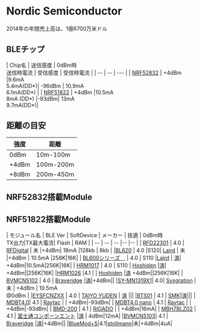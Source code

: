# Nordic Semiconductor

2014年の年間売上高は、1億6700万米ドル

## BLEチップ

| Chip名 | 送信感度 | 0dBm時<br>送信時電流 | 受信感度 | 受信時電流 |
| -- | -- | --- |
| [NRF52832](https://www.nordicsemi.com/Products/Bluetooth-Smart-Bluetooth-low-energy/nRF52832) | +4dBm |9.6mA<br>5.4mA(DD*)| -96dBm | 10.9mA<br>6.1mA(DD*) |
| [NRF51822](http://www.nordicsemi.com/eng/Products/Bluetooth-R-low-energy/nRF51822) | +4dBm |10.5mA<br>8mA (DD*) |-93dBm|  13mA<br>9.7mA(DD*)| 

## 距離の目安

| 強度 | 距離 |
| -- | -- |
| 0dBm | 10m-100m |
| +4dBm | 100m-200m |
| +8dBm | 200m-450m |

## NRF52832搭載Module


## NRF51822搭載Module


| モジュール名 | BLE Ver | SoftDevice | メーカー | 技適 | 0dBm時<br>TX出力|TX最大電流| Flash | RAM |
| -- | -- | -- |-- |-- |
| [RFD22301](http://www.rfdigital.com/product/rfd22301-rfduino-ble-smt/index.html) |  4.0 |  [RFDigital](http://www.rfdigital.com/) | 未 |+4dBm| 18mA |128kb | 8kb |
|[BL620](http://www.lairdtech.com/products/bl620) | 4.0 |S120| [Laird](http://www.lairdtech.com) | 未 |+4dBm | 10.5mA |256K|16K|
| [BL600シリーズ　](http://www.lairdtech.com/products/bl600-series) |  4.0 | S110 |[Laird](http://www.lairdtech.com) | [済](http://www.tele.soumu.go.jp/giteki/SearchServlet?pageID=jg01_01&PC=204&TC=N&PK=1&FN=150test&SN=%94%46%8F%D8&LN=28&R1=*****&R2=*****)| +4dBm|10.5mA|256K|16K|
| [HRM1017](http://www.hosiden.co.jp/news/product/hrm1017.html) | 4.0 | S110 | [Hoshiden](http://www.hosiden.co.jp/) |[済](http://www.tele.soumu.go.jp/giteki/SearchServlet?pageID=jg01_01&PC=007&TC=N&PK=1&FN=349ul&SN=%94%46%8F%D8&LN=16&R1=*****&R2=*****)| +4dBm||256K|16K|
|[HRM1026](http://www.hosiden.co.jp/news/product/hrm1026.html) |4.1 |  | [Hoshiden](http://www.fcl.fujitsu.com/) |[済](http://www.tele.soumu.go.jp/giteki/SearchServlet?pageID=jg01_01&PC=007&TC=N&PK=1&FN=372ul&SN=%94F%8F%D8&LN=11&R1=*****&R2=*****) +4dBm||256K|16K|
| [BVMCN5102](http://www.braveridge.com/Specification%20Documents/BVMCN5102-BK%20Spec%20sheet%20Ver101.pdf) | 4.0 | [Braveridge](http://www.braveridge.com/)  |[済](http://www.tele.soumu.go.jp/giteki/SearchServlet?pageID=jg01_01&PC=007&TC=N&PK=1&FN=370ul&SN=%94%46%8F%D8&LN=3&R1=*****&R2=*****)|+4dBm||
|[SY-MN1319X1](http://www.sysgration.com/webe/html/products/index2.aspx?num=236)| 4.0| [Sysgration](http://www.sysgration.com/) | 未 | +4dBm | 10.5mA<br>@0dBm |
|[EYSFCNZXX](https://www.yuden.co.jp/jp/solutions/ble/product/) |  4.0 | [TAIYO YUDEN](https://www.yuden.co.jp) | [済](http://www.tele.soumu.go.jp/giteki/SearchServlet?pageID=jg01_01&PC=001&TC=N&PK=1&FN=358tele&SN=%94%46%8F%D8&LN=91&R1=*****&R2=*****) |||
|[BTS01](http://www.smk.co.jp/products/series_outline/Bluetooth_Module/?sid=13288&seni=&youto=&karamu=hinban&sort=asc&no=10&tp=) |  4.1 | [SMK](http://www.smk.co.jp/)|[済](http://www.tele.soumu.go.jp/giteki/SearchServlet?pageID=jg01_01&PC=007&TC=N&PK=1&FN=365ul&SN=%94%46%8F%D8&LN=9&R1=*****&R2=*****)|||
| [MDBT4.0](http://www.raytac.com/products.php)|  4.1 | [Raytac](http://www.raytac.com/) | | +4dBm|-93dBm|
| [MDBT4.0 nano](http://www.raytac.com/products.php) |  4.1 | [Raytac](http://www.raytac.com/) | | +4dBm|-93dBm|
| [BMD-200](https://www.rigado.com/product/bmd-200) |  4.1 | [RIGADO](http://www.rigado.com/) | | +4dBm|16mA|
| [MBH7BLZ02](http://www.fcl.fujitsu.com/downloads/services/wireless-modules/mbh7blz01.pdf) |  4.1 | [富士通コンポーンエント](http://www.fcl.fujitsu.com/) |[済](http://www.tele.soumu.go.jp/giteki/SearchServlet?pageID=jg01_01&PC=007&TC=N&PK=1&FN=363ul&SN=%94F%8F%D8&LN=7&R1=*****&R2=*****) | 4dBm|12mA|
|[BVMCN5103](http://www.braveridge.com/Specification%20Documents/BVMCN5103-BK%20Spec%20sheet%20Ver1.0J.pdf)| 4.1 | [Braveridge](http://www.braveridge.com/) |[済](http://www.tele.soumu.go.jp/giteki/SearchServlet?pageID=jg01_01&PC=007&TC=N&PK=1&FN=370ul&SN=%94%46%8F%D8&LN=3&R1=*****&R2=*****)|+4dBm||
|[BlueMod+S](http://www.stollmann.de/en/modules/bluetooth-modules-21-and-40/bluemod-s.html)|4.1|[stollmann](http://www.stollmann.de/en/modules/bluetooth-modules-21-and-40/bluemod-s.html)|未|+4dBm|4uA|